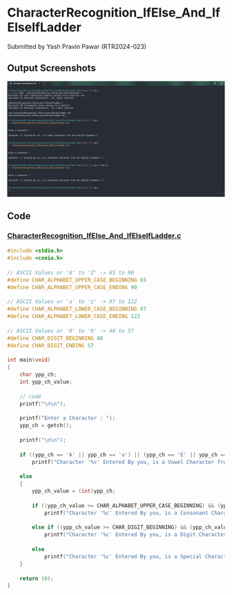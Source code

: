# CharacterRecognition_IfElse_And_IfElseIfLadder

Submitted by Yash Pravin Pawar (RTR2024-023)

## Output Screenshots
![output.png](./02-Screenshots/output.png)

## Code
### [CharacterRecognition_IfElse_And_IfElseIfLadder.c](./01-Code/CharacterRecognition_IfElse_And_IfElseIfLadder.c)
```c
#include <stdio.h>
#include <conio.h>

// ASCII Values or 'A' to 'Z' -> 65 to 90
#define CHAR_ALPHABET_UPPER_CASE_BEGINNING 65
#define CHAR_ALPHABET_UPPER_CASE_ENDING 90

// ASCII Values or 'a' to 'z' -> 97 to 122
#define CHAR_ALPHABET_LOWER_CASE_BEGINNING 97
#define CHAR_ALPHABET_LOWER_CASE_ENDING 122

// ASCII Values or '0' to '9' -> 48 to 57
#define CHAR_DIGIT_BEGINNING 48
#define CHAR_DIGIT_ENDING 57

int main(void)
{
    char ypp_ch;
    int ypp_ch_value;

    // code
    printf("\n\n");

    printf("Enter a Character : ");
    ypp_ch = getch();

    printf("\n\n");

    if ((ypp_ch == 'A' || ypp_ch == 'a') || (ypp_ch == 'E' || ypp_ch == 'e') || (ypp_ch == 'I' || ypp_ch == 'i') || (ypp_ch == 'O' || ypp_ch == 'o') || (ypp_ch == 'U' || ypp_ch == 'u'))
        printf("Character '%c' Entered By you, is a Vowel Character from the English Alphabet!!!\n\n", ypp_ch);

    else
    {
        ypp_ch_value = (int)ypp_ch;

        if ((ypp_ch_value >= CHAR_ALPHABET_UPPER_CASE_BEGINNING) && (ypp_ch_value <= CHAR_ALPHABET_UPPER_CASE_ENDING) || (ypp_ch_value >= CHAR_ALPHABET_LOWER_CASE_BEGINNING) && (ypp_ch_value <= CHAR_ALPHABET_LOWER_CASE_ENDING))
            printf("Character '%c' Entered By you, is a Consonant Character from the English Alphabet !!!\n\n", ypp_ch);

        else if ((ypp_ch_value >= CHAR_DIGIT_BEGINNING) && (ypp_ch_value <= CHAR_DIGIT_ENDING))
            printf("Character '%c' Entered By you, is a Digit Character !!!\n\n", ypp_ch);

        else
            printf("Character '%c' Entered By you, is a Special Character !!!\n\n", ypp_ch);
    }

    return (0);
}

```
